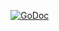 [![GoDoc](https://godoc.org/github.com/teukumulya-ichsan/loan-api-rspattern?status.svg)](https://godoc.org/github.com/teukumulya-ichsan/loan-api-rspattern)